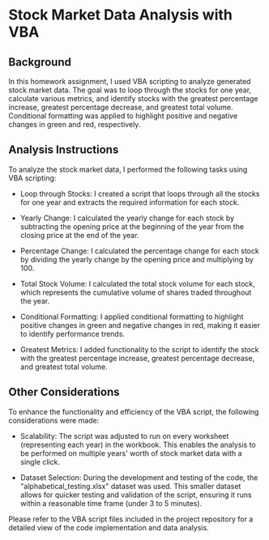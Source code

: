 # Stock Market Data Analysis with VBA

## Background
In this homework assignment, I used VBA scripting to analyze generated stock market data. The goal was to loop through the stocks for one year, calculate various metrics, and identify stocks with the greatest percentage increase, greatest percentage decrease, and greatest total volume. Conditional formatting was applied to highlight positive and negative changes in green and red, respectively.

## Analysis Instructions
To analyze the stock market data, I performed the following tasks using VBA scripting:

* Loop through Stocks: I created a script that loops through all the stocks for one year and extracts the required information for each stock.

* Yearly Change: I calculated the yearly change for each stock by subtracting the opening price at the beginning of the year from the closing price at the end of the year.

* Percentage Change: I calculated the percentage change for each stock by dividing the yearly change by the opening price and multiplying by 100.

* Total Stock Volume: I calculated the total stock volume for each stock, which represents the cumulative volume of shares traded throughout the year.

* Conditional Formatting: I applied conditional formatting to highlight positive changes in green and negative changes in red, making it easier to identify performance trends.

* Greatest Metrics: I added functionality to the script to identify the stock with the greatest percentage increase, greatest percentage decrease, and greatest total volume.

## Other Considerations
To enhance the functionality and efficiency of the VBA script, the following considerations were made:

* Scalability: The script was adjusted to run on every worksheet (representing each year) in the workbook. This enables the analysis to be performed on multiple years' worth of stock market data with a single click.

* Dataset Selection: During the development and testing of the code, the "alphabetical_testing.xlsx" dataset was used. This smaller dataset allows for quicker testing and validation of the script, ensuring it runs within a reasonable time frame (under 3 to 5 minutes).

Please refer to the VBA script files included in the project repository for a detailed view of the code implementation and data analysis.
